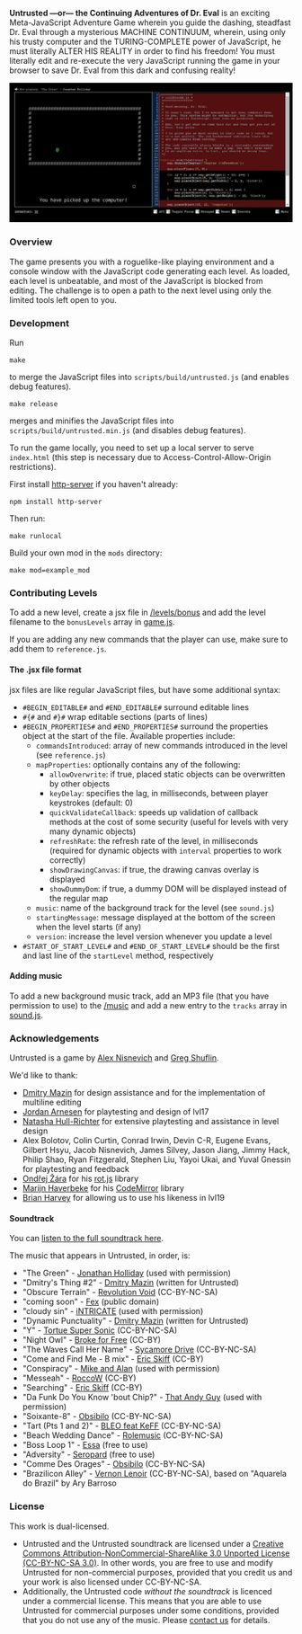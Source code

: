 **Untrusted —or— the Continuing Adventures of Dr. Eval** is an exciting Meta-JavaScript Adventure Game wherein you guide the dashing, steadfast Dr. Eval through a mysterious MACHINE CONTINUUM, wherein, using only his trusty computer and the TURING-COMPLETE power of JavaScript, he must literally ALTER HIS REALITY in order to find his freedom! You must literally edit and re-execute the very JavaScript running the game in your browser to save Dr. Eval from this dark and confusing reality!

<img src="unstrusted.jpg" />

### Overview

The game presents you with a roguelike-like playing environment and a console window  with the JavaScript code generating each level. As loaded, each level is unbeatable, and most of the JavaScript is blocked from editing. The challenge is to open a path to the next level using only the limited tools left open to you.

### Development

Run
```
make
```
to merge the JavaScript files into `scripts/build/untrusted.js` (and enables debug features).

```
make release
```
merges and minifies the JavaScript files into `scripts/build/untrusted.min.js` (and disables debug features).

To run the game locally, you need to set up a local server to serve `index.html` (this step is necessary due to Access-Control-Allow-Origin restrictions).

First install [http-server](https://github.com/nodeapps/http-server/#installing-globally) if you haven't already:

```
npm install http-server
```

Then run:

```
make runlocal
```

Build your own mod in the `mods` directory:

```
make mod=example_mod
```

### Contributing Levels

To add a new level, create a jsx file in [/levels/bonus](https://github.com/AlexNisnevich/untrusted/tree/master/levels/bonus) and add the level filename to the `bonusLevels` array in [game.js](https://github.com/AlexNisnevich/untrusted/blob/master/scripts/game.js#L40).

If you are adding any new commands that the player can use, make sure to add them to `reference.js`.

#### The .jsx file format

jsx files are like regular JavaScript files, but have some additional syntax:
- `#BEGIN_EDITABLE#` and `#END_EDITABLE#` surround editable lines
- `#{#` and `#}#` wrap editable sections (parts of lines)
- `#BEGIN_PROPERTIES#` and `#END_PROPERTIES#` surround the properties object at the start of the file. Available properties include:
  - `commandsIntroduced`: array of new commands introduced in the level (see `reference.js`)
  - `mapProperties`: optionally contains any of the following:
     - `allowOverwrite`: if true, placed static objects can be overwritten by other objects
     - `keyDelay`: specifies the lag, in milliseconds, between player keystrokes (default: 0)
     - `quickValidateCallback`: speeds up validation of callback methods at the cost of some security (useful for levels with very many dynamic objects)
     - `refreshRate`: the refresh rate of the level, in milliseconds (required for dynamic objects with `interval` properties to work correctly)
     - `showDrawingCanvas`: if true, the drawing canvas overlay is displayed
     - `showDummyDom`: if true, a dummy DOM will be displayed instead of the regular map
  - `music`: name of the background track for the level (see `sound.js`)
  - `startingMessage`: message displayed at the bottom of the screen when the level starts (if any)
  - `version`: increase the level version whenever you update a level
- `#START_OF_START_LEVEL#` and `#END_OF_START_LEVEL#` should be the first and last line of the `startLevel` method, respectively

#### Adding music

To add a new background music track, add an MP3 file (that you have permission to use) to the [/music](https://github.com/AlexNisnevich/untrusted/tree/master/music) and add a new entry to the `tracks` array in [sound.js](https://github.com/AlexNisnevich/untrusted/blob/master/scripts/sound.js).

### Acknowledgements

Untrusted is a game by [Alex Nisnevich](http://alex.nisnevich.com/) and [Greg Shuflin](https://github.com/neunenak).

We'd like to thank:

- [Dmitry Mazin](https://github.com/dmazin) for design assistance and for the implementation of multiline editing
- [Jordan Arnesen](https://github.com/extrajordanary) for playtesting and design of lvl17
- [Natasha Hull-Richter](http://nhull.com) for extensive playtesting and assistance in level design
- Alex Bolotov, Colin Curtin, Conrad Irwin, Devin C-R, Eugene Evans, Gilbert Hsyu, Jacob Nisnevich, James Silvey, Jason Jiang, Jimmy Hack, Philip Shao, Ryan Fitzgerald, Stephen Liu, Yayoi Ukai, and Yuval Gnessin for playtesting and feedback
- [Ondřej Žára](https://github.com/ondras) for his [rot.js](http://ondras.github.io/rot.js/) library
- [Marijn Haverbeke](https://github.com/marijnh) for his [CodeMirror](http://codemirror.net/) library
- [Brian Harvey](http://www.cs.berkeley.edu/~bh/) for allowing us to use his likeness in lvl19

#### Soundtrack

You can [listen to the full soundtrack here](https://soundcloud.com/untrusted/sets/untrusted-soundtrack).

The music that appears in Untrusted, in order, is:

- "The Green" - [Jonathan Holliday](http://www.soundclick.com/bands/default.cfm?bandID=836578) (used with permission)
- "Dmitry's Thing #2" - [Dmitry Mazin](https://soundcloud.com/dmitry-mazin) (written for Untrusted)
- "Obscure Terrain" - [Revolution Void](http://revolutionvoid.com/) (CC-BY-NC-SA)
- "coming soon" - [Fex](http://artistserver.com/Fex) (public domain)
- "cloudy sin" - [iNTRICATE](https://soundcloud.com/stk13) (used with permission)
- "Dynamic Punctuality" - [Dmitry Mazin](https://soundcloud.com/dmitry-mazin) (written for Untrusted)
- "Y" - [Tortue Super Sonic](https://soundcloud.com/tss-tortue-super-sonic) (CC-BY-NC-SA)
- "Night Owl" - [Broke for Free](http://brokeforfree.com/) (CC-BY)
- "The Waves Call Her Name" - [Sycamore Drive](http://sycamoredrive.bandcamp.com/) (CC-BY-NC-SA)
- "Come and Find Me - B mix" - [Eric Skiff](http://ericskiff.com/) (CC-BY)
- "Conspiracy" - [Mike and Alan](https://www.facebook.com/MicAndAlan) (used with permission)
- "Messeah" - [RoccoW](https://soundcloud.com/roccow) (CC-BY)
- "Searching" - [Eric Skiff](http://ericskiff.com/) (CC-BY)
- "Da Funk Do You Know 'bout Chip?" - [That Andy Guy](https://soundcloud.com/that-andy-guy) (used with permission)
- "Soixante-8" - [Obsibilo](http://freemusicarchive.org/music/Obsibilo/) (CC-BY-NC-SA)
- "Tart (Pts 1 and 2)" - [BLEO feat KeFF](http://bleo.dummydrome.com/) (CC-BY-NC-SA)
- "Beach Wedding Dance" - [Rolemusic](https://soundcloud.com/rolemusic) (CC-BY-NC-SA)
- "Boss Loop 1" - [Essa](http://www.youtube.com/user/Essasmusic) (free to use)
- "Adversity" - [Seropard](https://soundcloud.com/seropard) (free to use)
- "Comme Des Orages" - [Obsibilo](http://freemusicarchive.org/music/Obsibilo/) (CC-BY-NC-SA)
- "Brazilicon Alley" - [Vernon Lenoir](http://vernonlenoir.wordpress.com/) (CC-BY-NC-SA), based on "Aquarela do Brazil" by Ary Barroso

### License
This work is dual-licensed.

- Untrusted and the Untrusted soundtrack are licensed under a <a rel="license" href="http://creativecommons.org/licenses/by-nc-sa/3.0/">Creative Commons Attribution-NonCommercial-ShareAlike 3.0 Unported License (CC-BY-NC-SA 3.0)</a>. In other words, you are free to use and modify Untrusted for non-commercial purposes, provided that you credit us and your work is also licensed under CC-BY-NC-SA.
- Additionally, the Untrusted code *without the soundtrack* is licenced under a commercial license. This means that you are able to use Untrusted for commercial purposes under some conditions, provided that you do not use any of the music. Please [contact us](mailto:alex.nisnevich@gmail.com,greg.shuflin@gmail.com) for details.
